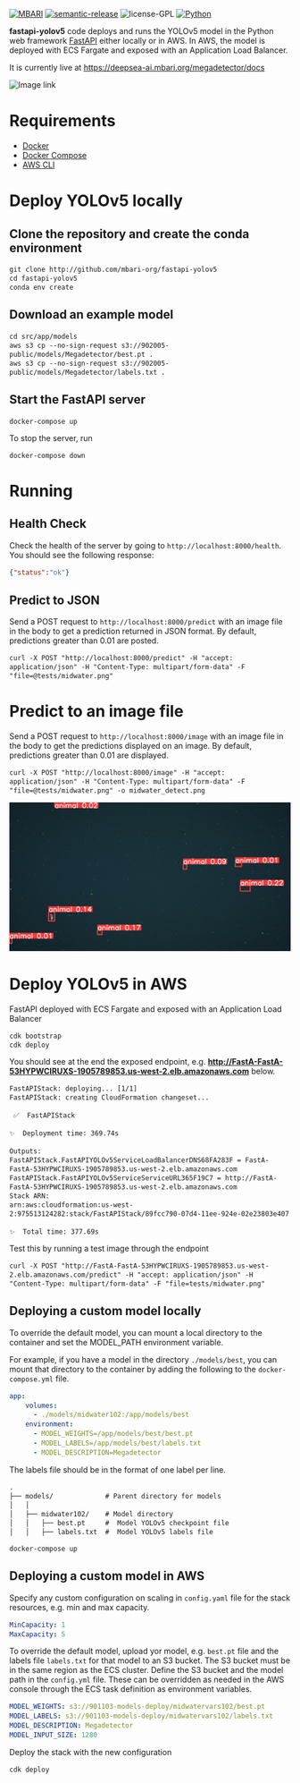 [![MBARI](https://www.mbari.org/wp-content/uploads/2014/11/logo-mbari-3b.png)](http://www.mbari.org)
[![semantic-release](https://img.shields.io/badge/%20%20%F0%9F%93%A6%F0%9F%9A%80-semantic--release-e10079.svg)](https://github.com/semantic-release/semantic-release)
![license-GPL](https://img.shields.io/badge/license-GPL-blue)
[![Python](https://img.shields.io/badge/language-Python-blue.svg)](https://www.python.org/downloads/)

**fastapi-yolov5** code deploys and runs the YOLOv5 model in the Python web framework [FastAPI](https://fastapi.tiangolo.com/) either locally or in AWS.
In AWS, the model is deployed with ECS Fargate and exposed with an Application Load Balancer.

It is currently live at https://deepsea-ai.mbari.org/megadetector/docs

![Image link ](api_example.png)

# Requirements

- [Docker](https://docs.docker.com/get-docker/)
- [Docker Compose](https://docs.docker.com/compose/install/)
- [AWS CLI](https://docs.aws.amazon.com/cli/latest/userguide/cli-chap-install.html)

# Deploy YOLOv5 locally

## Clone the repository and create the conda environment
```shell
git clone http://github.com/mbari-org/fastapi-yolov5
cd fastapi-yolov5
conda env create
```

## Download an example model

```shell
cd src/app/models
aws s3 cp --no-sign-request s3://902005-public/models/Megadetector/best.pt .
aws s3 cp --no-sign-request s3://902005-public/models/Megadetector/labels.txt .
```

## Start the FastAPI server

```shell
docker-compose up
```
To stop the server, run
```shell
docker-compose down
```

# Running

## Health Check
Check the health of the server by going to `http://localhost:8000/health`.  You should see the following response:

```json
{"status":"ok"}
```

## Predict to JSON

Send a POST request to `http://localhost:8000/predict` with an image file in the body to get a prediction returned in JSON format.
By default, predictions greater than 0.01 are posted.

```shell
curl -X POST "http://localhost:8000/predict" -H "accept: application/json" -H "Content-Type: multipart/form-data" -F "file=@tests/midwater.png"
```

# Predict to an image file

Send a POST request to `http://localhost:8000/image` with an image file in the body to get the predictions displayed on an image.
By default, predictions greater than 0.01 are displayed.

```shell
curl -X POST "http://localhost:8000/image" -H "accept: application/json" -H "Content-Type: multipart/form-data" -F "file=@tests/midwater.png" -o midwater_detect.png
```

![Image link ](tests/midwater_predict_to_image.png)
 


# Deploy YOLOv5 in AWS

FastAPI deployed with ECS Fargate and exposed with an Application Load Balancer

```shell
cdk bootstrap
cdk deploy
```

You should see at the end the exposed endpoint, e.g. **http://FastA-FastA-53HYPWCIRUXS-1905789853.us-west-2.elb.amazonaws.com** below.


```shell
FastAPIStack: deploying... [1/1]
FastAPIStack: creating CloudFormation changeset...

 ✅  FastAPIStack

✨  Deployment time: 369.74s

Outputs:
FastAPIStack.FastAPIYOLOv5ServiceLoadBalancerDNS68FA283F = FastA-FastA-53HYPWCIRUXS-1905789853.us-west-2.elb.amazonaws.com
FastAPIStack.FastAPIYOLOv5ServiceServiceURL365F19C7 = http://FastA-FastA-53HYPWCIRUXS-1905789853.us-west-2.elb.amazonaws.com
Stack ARN:
arn:aws:cloudformation:us-west-2:975513124282:stack/FastAPIStack/89fcc790-07d4-11ee-924e-02e23803e407

✨  Total time: 377.69s
```

Test this by running a test image through the endpoint

```
curl -X POST "http://FastA-FastA-53HYPWCIRUXS-1905789853.us-west-2.elb.amazonaws.com/predict" -H "accept: application/json" -H "Content-Type: multipart/form-data" -F "file=tests/midwater.png"
```

## Deploying a custom model locally

To override the default model, you can mount a local directory to the container and set the MODEL_PATH environment variable.

For example, if you have a model in the directory `./models/best`, you can mount that directory to the container by adding 
the following to the `docker-compose.yml` file.

```yaml
app:
    volumes:
      - ./models/midwater102:/app/models/best
    environment:
      - MODEL_WEIGHTS=/app/models/best/best.pt
      - MODEL_LABELS=/app/models/best/labels.txt
      - MODEL_DESCRIPTION=Megadetector
```
 
The labels file should be in the format of one label per line.

```
.
├── models/             # Parent directory for models
│   │
│   ├── midwater102/    # Model directory
│   │   ├── best.pt     #  Model YOLOv5 checkpoint file
│   │   ├── labels.txt  #  Model YOLOv5 labels file

```

```shell
docker-compose up
```

## Deploying a custom model in AWS

Specify any custom configuration on scaling in `config.yaml` file for the stack resources, e.g. min and max capacity.

```yaml
MinCapacity: 1
MaxCapacity: 5
```

To override the default model, upload yor model, e.g. `best.pt` file and the labels file `labels.txt` for that model to an S3 bucket.
The S3 bucket must be in the same region as the ECS cluster. Define the S3 bucket and the model path in the `config.yml` file.
These can be overridden as needed in the AWS console through the ECS task definition as environment variables.

```yaml
MODEL_WEIGHTS: s3://901103-models-deploy/midwatervars102/best.pt
MODEL_LABELS: s3://901103-models-deploy/midwatervars102/labels.txt
MODEL_DESCRIPTION: Megadetector
MODEL_INPUT_SIZE: 1280
```

Deploy the stack with the new configuration

```shell
cdk deploy
```